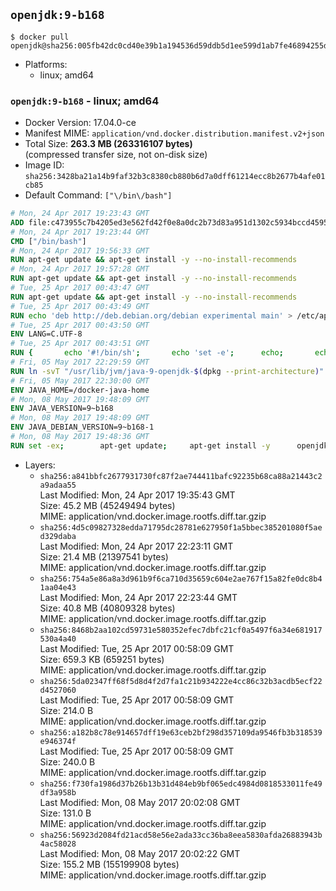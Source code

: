 ## `openjdk:9-b168`

```console
$ docker pull openjdk@sha256:005fb42dc0cd40e39b1a194536d59ddb5d1ee599d1ab7fe46894255d8367e1c7
```

-	Platforms:
	-	linux; amd64

### `openjdk:9-b168` - linux; amd64

-	Docker Version: 17.04.0-ce
-	Manifest MIME: `application/vnd.docker.distribution.manifest.v2+json`
-	Total Size: **263.3 MB (263316107 bytes)**  
	(compressed transfer size, not on-disk size)
-	Image ID: `sha256:3428ba21a14b9faf32b3c8380cb880b6d7a0dff61214ecc8b2677b4afe01cb85`
-	Default Command: `["\/bin\/bash"]`

```dockerfile
# Mon, 24 Apr 2017 19:23:43 GMT
ADD file:c473955c7b4205ed3e562fd42f0e8a0dc2b73d83a951d1302c5934bccd4595e1 in / 
# Mon, 24 Apr 2017 19:23:44 GMT
CMD ["/bin/bash"]
# Mon, 24 Apr 2017 19:56:33 GMT
RUN apt-get update && apt-get install -y --no-install-recommends 		ca-certificates 		curl 		wget 	&& rm -rf /var/lib/apt/lists/*
# Mon, 24 Apr 2017 19:57:28 GMT
RUN apt-get update && apt-get install -y --no-install-recommends 		bzr 		git 		mercurial 		openssh-client 		subversion 				procps 	&& rm -rf /var/lib/apt/lists/*
# Tue, 25 Apr 2017 00:43:47 GMT
RUN apt-get update && apt-get install -y --no-install-recommends 		bzip2 		unzip 		xz-utils 	&& rm -rf /var/lib/apt/lists/*
# Tue, 25 Apr 2017 00:43:49 GMT
RUN echo 'deb http://deb.debian.org/debian experimental main' > /etc/apt/sources.list.d/experimental.list
# Tue, 25 Apr 2017 00:43:50 GMT
ENV LANG=C.UTF-8
# Tue, 25 Apr 2017 00:43:51 GMT
RUN { 		echo '#!/bin/sh'; 		echo 'set -e'; 		echo; 		echo 'dirname "$(dirname "$(readlink -f "$(which javac || which java)")")"'; 	} > /usr/local/bin/docker-java-home 	&& chmod +x /usr/local/bin/docker-java-home
# Fri, 05 May 2017 22:29:59 GMT
RUN ln -svT "/usr/lib/jvm/java-9-openjdk-$(dpkg --print-architecture)" /docker-java-home
# Fri, 05 May 2017 22:30:00 GMT
ENV JAVA_HOME=/docker-java-home
# Mon, 08 May 2017 19:48:09 GMT
ENV JAVA_VERSION=9~b168
# Mon, 08 May 2017 19:48:09 GMT
ENV JAVA_DEBIAN_VERSION=9~b168-1
# Mon, 08 May 2017 19:48:36 GMT
RUN set -ex; 		apt-get update; 	apt-get install -y 		openjdk-9-jdk-headless="$JAVA_DEBIAN_VERSION" 	; 	rm -rf /var/lib/apt/lists/*; 		[ "$(readlink -f "$JAVA_HOME")" = "$(docker-java-home)" ]; 		update-alternatives --get-selections | awk -v home="$(readlink -f "$JAVA_HOME")" 'index($3, home) == 1 { $2 = "manual"; print | "update-alternatives --set-selections" }'; 	update-alternatives --query java | grep -q 'Status: manual'
```

-	Layers:
	-	`sha256:a841bbfc2677931730fc87f2ae744411bafc92235b68ca88a21443c2a9adaa55`  
		Last Modified: Mon, 24 Apr 2017 19:35:43 GMT  
		Size: 45.2 MB (45249494 bytes)  
		MIME: application/vnd.docker.image.rootfs.diff.tar.gzip
	-	`sha256:4d5c09827328edda71795dc28781e627950f1a5bbec385201080f5aed329daba`  
		Last Modified: Mon, 24 Apr 2017 22:23:11 GMT  
		Size: 21.4 MB (21397541 bytes)  
		MIME: application/vnd.docker.image.rootfs.diff.tar.gzip
	-	`sha256:754a5e86a8a3d961b9f6ca710d35659c604e2ae767f15a82fe0dc8b41aa04e43`  
		Last Modified: Mon, 24 Apr 2017 22:23:44 GMT  
		Size: 40.8 MB (40809328 bytes)  
		MIME: application/vnd.docker.image.rootfs.diff.tar.gzip
	-	`sha256:8468b2aa102cd59731e580352efec7dbfc21cf0a5497f6a34e681917530a4a40`  
		Last Modified: Tue, 25 Apr 2017 00:58:09 GMT  
		Size: 659.3 KB (659251 bytes)  
		MIME: application/vnd.docker.image.rootfs.diff.tar.gzip
	-	`sha256:5da02347ff68f5d8d4f2d7fa1c21b934222e4cc86c32b3acdb5ecf22d4527060`  
		Last Modified: Tue, 25 Apr 2017 00:58:09 GMT  
		Size: 214.0 B  
		MIME: application/vnd.docker.image.rootfs.diff.tar.gzip
	-	`sha256:a182b8c78e914657dff19e63ceb2bf298d357109da9546fb3b318539e946374f`  
		Last Modified: Tue, 25 Apr 2017 00:58:09 GMT  
		Size: 240.0 B  
		MIME: application/vnd.docker.image.rootfs.diff.tar.gzip
	-	`sha256:f730fa1986d37b26b13b31d484eb9bf065edc4984d0818533011fe49df3a958b`  
		Last Modified: Mon, 08 May 2017 20:02:08 GMT  
		Size: 131.0 B  
		MIME: application/vnd.docker.image.rootfs.diff.tar.gzip
	-	`sha256:56923d2084fd21acd58e56e2ada33cc36ba8eea5830afda26883943b4ac58028`  
		Last Modified: Mon, 08 May 2017 20:02:22 GMT  
		Size: 155.2 MB (155199908 bytes)  
		MIME: application/vnd.docker.image.rootfs.diff.tar.gzip
